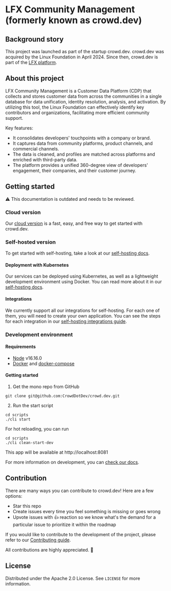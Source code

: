 
<!-- BODY -->

# LFX Community Management (formerly known as crowd.dev) 
## Background story
This project was launched as part of the startup crowd.dev. crowd.dev was acquired by the Linux Foundation in April 2024. Since then, crowd.dev is part of the [LFX platform](https://lfx.linuxfoundation.org/).

## About this project
LFX Community Management is a Customer Data Platform (CDP) that collects and stores customer data from across the communities in a single database for data unification, identity resolution, analysis, and activation. By utilizing this tool, the Linux Foundation can effectively identify key contributors and organizations, facilitating more efficient community support.

Key features:
* It consolidates developers' touchpoints with a company or brand.
* It captures data from community platforms, product channels, and commercial channels.
* The data is cleaned, and profiles are matched across platforms and enriched with third-party data.
* The platform provides a unified 360-degree view of developers' engagement, their companies, and their customer journey.


## Getting started
⚠️ This documentation is outdated and needs to be reviewed.

### Cloud version

Our <a href="https://app.crowd.dev/">cloud version</a> is a fast, easy, and free way to get started with crowd.dev.

### Self-hosted version

To get started with self-hosting, take a look at our [self-hosting docs](https://docs.crowd.dev/docs/getting-started-with-self-hosting).

#### Deployment with Kubernetes

Our services can be deployed using Kubernetes, as well as a lightweight development environment using Docker. You can read more about it in our [self-hosting docs](https://docs.crowd.dev/docs/deployment).

#### Integrations

We currently support all our integrations for self-hosting. For each one of them, you will need to create your own application. You can see the steps for each integration in our [self-hosting integrations guide](https://docs.crowd.dev/docs/self-hosting).

### Development environment

#### <a name="requirements">Requirements</a>

- [Node](https://nodejs.org/en) v16.16.0
- [Docker](https://docs.docker.com/get-docker/) and [docker-compose](https://docs.docker.com/compose/install/)

#### <a name="getting_started">Getting started</a>

1. Get the mono repo from GitHub

```shell
git clone git@github.com:CrowdDotDev/crowd.dev.git
```

2. Run the start script

```shell
cd scripts
./cli start
```

For hot reloading, you can run

```shell
cd scripts
./cli clean-start-dev
```

This app will be available at http://localhost:8081

For more information on development, you can <a href="https://docs.crowd.dev/docs/docker-compose-single-machine-development-with-docker-images">check our docs</a>.


## Contribution

There are many ways you can contribute to crowd.dev! Here are a few options:

- Star this repo
- Create issues every time you feel something is missing or goes wrong
- Upvote issues with 👍 reaction so we know what's the demand for a particular issue to prioritize it within the roadmap

If you would like to contribute to the development of the project, please refer to our [Contributing guide](https://github.com/CrowdDotDev/crowd.dev/blob/main/CONTRIBUTING.md).

All contributions are highly appreciated. 🙏

## License

Distributed under the Apache 2.0 License. See `LICENSE` for more information.


